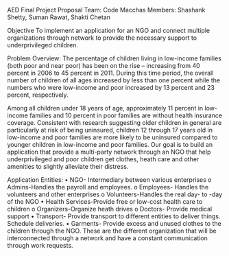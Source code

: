 AED Final Project Proposal
Team: Code Macchas
Members: Shashank Shetty, Suman Rawat, Shakti Chetan 

Objective
To implement an application for an NGO and connect multiple organizations through network to provide the necessary support to underprivileged children. 

Problem Overview:
The percentage of children living in low-income families (both poor and near poor) has been on the rise – increasing from 40 percent in 2006 to 45 percent in 2011. During this time period, the overall number of children of all ages increased by less than one percent while the numbers who were low-income and poor increased by 13 percent and 23 percent, respectively.

Among all children under 18 years of age, approximately 11 percent in low-income families and 10 percent in poor families are without health insurance coverage. Consistent with research suggesting older children in general are particularly at risk of being uninsured, children 12 through 17 years old in low-income and poor families are more likely to be uninsured compared to younger children in low-income and poor families.
Our goal is to build an application that provide a multi-party network through an NGO that help underprivileged and poor children get clothes, heath care and other amenities to slightly alleviate their distress. 

Application Entities:
•	NGO- Intermediary between various enterprises
  o	Admins-Handles the payroll and employees.
  o	Employees- Handles the volunteers and other enterprises
  o	Volunteers-Handles the real day- to -day of the NGO
•	Health Services-Provide free or low-cost health care to children
  o	Organizers-Organize heath drives
  o	Doctors- Provide medical support
•	Transport- Provide transport to different entities to deliver things. Schedule deliveries.
•	Garments- Provide excess and unused clothes to the children through the NGO.
These are the different organization that will be interconnected through a network and have a constant communication through work requests.

